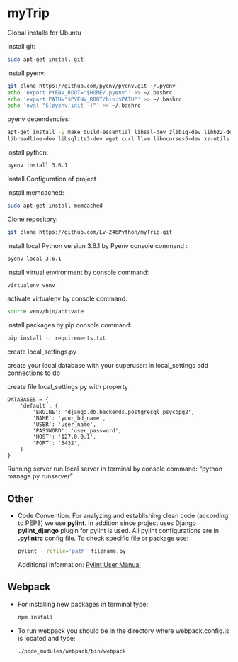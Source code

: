 # myTrip

Global installs for Ubuntu

install git:
```bash
sudo apt-get install git
```

install pyenv:
```bash
git clone https://github.com/pyenv/pyenv.git ~/.pyenv
echo 'export PYENV_ROOT="$HOME/.pyenv"' >> ~/.bashrc
echo 'export PATH="$PYENV_ROOT/bin:$PATH"' >> ~/.bashrc
echo 'eval "$(pyenv init -)"' >> ~/.bashrc
```

pyenv dependencies:
```bash
apt-get install -y make build-essential libssl-dev zlib1g-dev libbz2-dev
libreadline-dev libsqlite3-dev wget curl llvm libncurses5-dev xz-utils tk-dev
```

install python:
```bash
pyenv install 3.6.1
```
Install Configuration of project

install memcached:
```bash
sudo apt-get install memcached
```

Clone repository:
```bash
git clone https://github.com/Lv-246Python/myTrip.git
```

install local Python version 3.6.1 by Pyenv console command :
```bash
pyenv local 3.6.1
```

install virtual environment by console command:
```bash
virtualenv venv
```

activate virtualenv by console command:
```bash
source venv/bin/activate
```

install packages by pip console command:
```bash
pip install -r requirements.txt
```

create local_settings.py

create your local database with your superuser:
in local_settings add connections to db

create file local_settings.py with property
```
DATABASES = {
    'default': {
        'ENGINE': 'django.db.backends.postgresql_psycopg2',
        'NAME': 'your_bd_name',
        'USER': 'user_name',
        'PASSWORD': 'user_password',
        'HOST': '127.0.0.1',
        'PORT': '5432',
    }
}
```
Running server
run local server in terminal by console command: “python manage.py runserver”


## Other
* Code Convention. For analyzing and establishing clean code (according to PEP8) we use **pylint**.
In addition since project uses Django **pylint_django** plugin for pylint is used. All pylint
configurations are in **.pylintrc** config file. To check specific  file or package use:

    ```sh
    pylint --rcfile='path' filename.py
    ```
    Additional information: [Pylint User Manual](https://pylint.readthedocs.io/en/latest/)

## Webpack
* For installing new packages in terminal type:
    ```sh
    npm install
    ```

* To run webpack you should be in the directory where webpack.config.js is located and type:
    ```sh
    ./node_modules/webpack/bin/webpack
    ```
